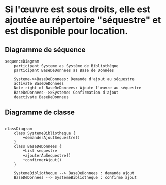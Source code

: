 # Si l'œuvre est sous droits, elle est ajoutée au répertoire "séquestre" et est disponible pour location.

## Diagramme de séquence

```mermaid
sequenceDiagram
    participant Systeme as Système de Bibliothèque
    participant BaseDeDonnees as Base de Données

    Systeme->>BaseDeDonnees: Demande d'ajout au séquestre
    activate BaseDeDonnees
    Note right of BaseDeDonnees: Ajoute l'œuvre au séquestre
    BaseDeDonnees-->>Systeme: Confirmation d'ajout
    deactivate BaseDeDonnees
```

## Diagramme de classe

```mermaid

classDiagram
    class SystemeBibliotheque {
        +demanderAjoutSequestre()
    }
    class BaseDeDonnees {
        +List sequestre
        +ajouterAuSequestre()
        +confirmerAjout()
    }

    SystemeBibliotheque --> BaseDeDonnees : demande ajout
    BaseDeDonnees --> SystemeBibliotheque : confirme ajout
```
